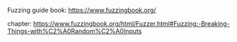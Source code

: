 Fuzzing guide book:
https://www.fuzzingbook.org/

chapter:
https://www.fuzzingbook.org/html/Fuzzer.html#Fuzzing:-Breaking-Things-with%C2%A0Random%C2%A0Inputs
